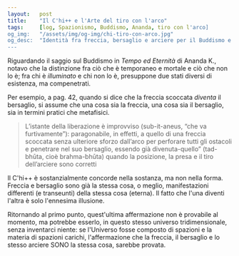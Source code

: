 ```yaml
---
layout:   post
title:    "Il C'hi++ e l'Arte del tiro con l'arco"
tags:     [log, Spazionismo, Buddismo, Ananda, tiro con l'arco]
og_img:   "/assets/img/og-img/chi-tiro-con-arco.jpg"
og_desc:  "Identità fra freccia, bersaglio e arciere per il Buddismo e per il C'hi++"
---
```


Riguardando il saggio sul Buddismo in *Tempo ed Eternità* di Ananda K., notavo che la distinzione fra ciò che è temporaneo e mortale e ciò che non lo è; fra chi è *illuminato* e chi non lo è, presuppone due stati diversi di esistenza, ma compenetrati.

Per esempio, a pag. 42, quando si dice che la freccia scoccata *diventa* il bersaglio, si assume che una cosa sia la freccia, una cosa sia il bersaglio, sia in termini pratici che metafisici.

> L’istante della liberazione è improvviso (sub-it-aneus, “che va furtivamente”): paragonabile, in effetti, a quello di una freccia scoccata senza ulteriore sforzo dall’arco per perforare tutti gli ostacoli e penetrare nel suo bersaglio, essendo già divenuta-quello” (tad-bhūta, cioè brahma-bhūta) quando la posizione, la presa e il tiro dell’arciere sono corretti

Il C'hi++ è sostanzialmente concorde nella sostanza, ma non nella forma.
Freccia e bersaglio sono già la stessa cosa, o meglio, manifestazioni differenti (e transeunti) della stessa cosa (eterna). 
Il fatto che l'una diventi l'altra è solo l'ennesima illusione.

Ritornando al primo punto, quest'ultima affermazione non è provabile al momento, ma potrebbe esserlo, in questo stesso universo tridimensionale, senza inventarci niente: se l'Universo fosse composto di spazioni e la materia di spazioni carichi, l'affermazione che la freccia, il bersaglio e lo stesso arciere SONO la stessa cosa, sarebbe provata.

